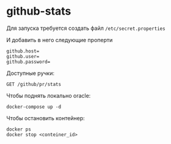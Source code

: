 # github-stats

Для запуска требуется создать файл ```/etc/secret.properties```

И добавить в него следующие проперти
```
github.host=
github.user=
github.password=
```

Доступные ручки:

```GET /github/pr/stats```


Чтобы поднять локально oracle:
```
docker-compose up -d
```

Чтобы остановить контейнер:

```
docker ps
docker stop <conteiner_id>
```